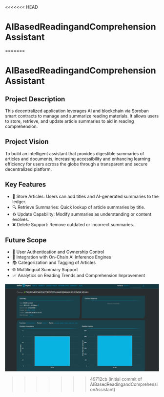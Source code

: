 <<<<<<< HEAD
# AIBasedReadingandComprehensionAssistant
=======
# AIBasedReadingandComprehensionAssistant

## Project Description
This decentralized application leverages AI and blockchain via Soroban smart contracts to manage and summarize reading materials. It allows users to store, retrieve, and update article summaries to aid in reading comprehension.

## Project Vision
To build an intelligent assistant that provides digestible summaries of articles and documents, increasing accessibility and enhancing learning efficiency for users across the globe through a transparent and secure decentralized platform.

## Key Features
- 📝 Store Articles: Users can add titles and AI-generated summaries to the ledger.
- 🔍 Retrieve Summaries: Quick lookup of article summaries by title.
- ♻️ Update Capability: Modify summaries as understanding or content evolves.
- ❌ Delete Support: Remove outdated or incorrect summaries.

## Future Scope
- 🔐 User Authentication and Ownership Control
- 🧠 Integration with On-Chain AI Inference Engines
- 📚 Categorization and Tagging of Articles
- 🌐 Multilingual Summary Support
- 📈 Analytics on Reading Trends and Comprehension Improvement

![alt text](<Screenshot 2025-04-26 140649.png>)
>>>>>>> 49712cb (initial commit of AIBasedReadingandComprehensionAssistant)

